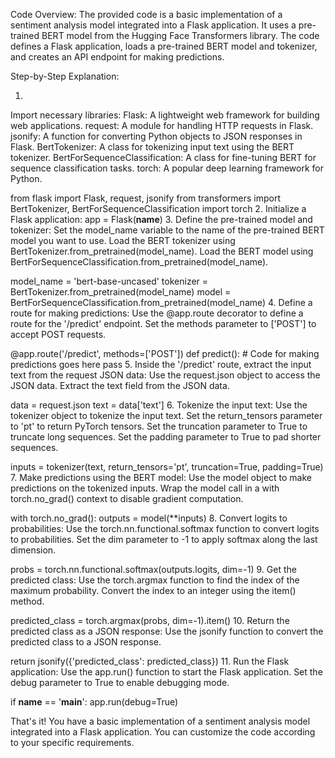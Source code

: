 Code Overview:
The provided code is a basic implementation of a sentiment analysis model integrated into a Flask application. It uses a pre-trained BERT model from the Hugging Face Transformers library. The code defines a Flask application, loads a pre-trained BERT model and tokenizer, and creates an API endpoint for making predictions.

Step-by-Step Explanation:

1.
Import necessary libraries:
Flask: A lightweight web framework for building web applications.
request: A module for handling HTTP requests in Flask.
jsonify: A function for converting Python objects to JSON responses in Flask.
BertTokenizer: A class for tokenizing input text using the BERT tokenizer.
BertForSequenceClassification: A class for fine-tuning BERT for sequence classification tasks.
torch: A popular deep learning framework for Python.

from flask import Flask, request, jsonify
from transformers import BertTokenizer, BertForSequenceClassification
import torch
2.
Initialize a Flask application:
app = Flask(__name__)
3.
Define the pre-trained model and tokenizer:
Set the model_name variable to the name of the pre-trained BERT model you want to use.
Load the BERT tokenizer using BertTokenizer.from_pretrained(model_name).
Load the BERT model using BertForSequenceClassification.from_pretrained(model_name).

model_name = 'bert-base-uncased'
tokenizer = BertTokenizer.from_pretrained(model_name)
model = BertForSequenceClassification.from_pretrained(model_name)
4.
Define a route for making predictions:
Use the @app.route decorator to define a route for the '/predict' endpoint.
Set the methods parameter to ['POST'] to accept POST requests.

@app.route('/predict', methods=['POST'])
def predict():
    # Code for making predictions goes here
    pass
5.
Inside the '/predict' route, extract the input text from the request JSON data:
Use the request.json object to access the JSON data.
Extract the text field from the JSON data.

data = request.json
text = data['text']
6.
Tokenize the input text:
Use the tokenizer object to tokenize the input text.
Set the return_tensors parameter to 'pt' to return PyTorch tensors.
Set the truncation parameter to True to truncate long sequences.
Set the padding parameter to True to pad shorter sequences.

inputs = tokenizer(text, return_tensors='pt', truncation=True, padding=True)
7.
Make predictions using the BERT model:
Use the model object to make predictions on the tokenized inputs.
Wrap the model call in a with torch.no_grad() context to disable gradient computation.

with torch.no_grad():
    outputs = model(**inputs)
8.
Convert logits to probabilities:
Use the torch.nn.functional.softmax function to convert logits to probabilities.
Set the dim parameter to -1 to apply softmax along the last dimension.

probs = torch.nn.functional.softmax(outputs.logits, dim=-1)
9.
Get the predicted class:
Use the torch.argmax function to find the index of the maximum probability.
Convert the index to an integer using the item() method.

predicted_class = torch.argmax(probs, dim=-1).item()
10.
Return the predicted class as a JSON response:
Use the jsonify function to convert the predicted class to a JSON response.

return jsonify({'predicted_class': predicted_class})
11.
Run the Flask application:
Use the app.run() function to start the Flask application.
Set the debug parameter to True to enable debugging mode.

if __name__ == '__main__':
    app.run(debug=True)


That's it! You have a basic implementation of a sentiment analysis model integrated into a Flask application. You can customize the code according to your specific requirements.